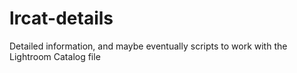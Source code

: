 # lrcat-details
Detailed information, and maybe eventually scripts to work with the Lightroom Catalog file
